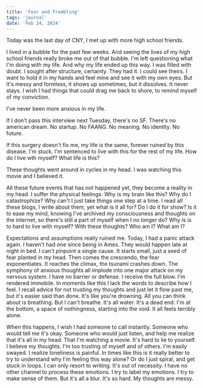 ```yaml
---
title: 'Fear and Trembling'
tags: 'journal'
date: 'Feb 24, 2024'
---
```


Today was the last day of CNY, I met up with more high school friends.

I lived in a bubble for the past few weeks. And seeing the lives of my high school friends really broke me out of that bubble. I'm left questioning what I'm doing with my life. And why my life ended up this way. I was filled with doubt. I sought after structure, certainty. They had it. I could see theirs. I want to hold it in my hands and feel mine and see it with my own eyes. But it's messy and formless, it shows up sometimes, but it dissolves. It never stays. I wish I had things that could drag me back to shore, to remind myself of my conviction.

I've never been more anxious in my life.

If I don't pass this interview next Tuesday, there's no SF. There's no american dream. No startup. No FAANG. No meaning. No identity. No future.

If this surgery doesn't fix me, my life is the same, forever ruined by this disease. I'm stuck. I'm sentenced to live with this for the rest of my life. How do I live wth myself? What life is this?

These thoughts went around in cycles in my head. I was watching this movie and I believed it.

All these future events that has not happened yet, they become a reality in my head. I suffer the physical feelings. Why is my brain like this? Why do I catastrophize? Why can't I just take things one step at a time. I read all these blogs, I write about them, yet what is it all for? Do I do it for show? Is it to ease my mind, knowing I've archived my consciousness and thoughts on the internet, so there's still a part of myself when I no longer do? Why is is to hard to live with myself? With these thoughts? Who am I? What am I?

Expectations and assumptions really ruined me. Today, I had a panic attack again. I haven't had one since being in Ames. They would happen late at night in bed. I can't pinpoint a single cause. It starts small, just a seed of fear planted in my head. Then comes the crescendo, the fear exponentiates. It reaches the climax, the tsunami crashes down. The symphony of anxious thoughts all implode into one major attack on my nervous system. I have no barrier or defense. I receive the full blow. I'm rendered immobile. In moments like this I lack the words to describe how I feel. I recall advice for not trusting my thoughts and just let it flow past me, but it's easier said than done. It's like you're drowning. All you can think about is breathing. But I can't breathe. It's all water. It's a dead end. I'm at the bottom, a space of nothingness, starting into the void. It all feels terribly alone.

When this happens, I wish I had someone to call instantly. Someone who would tell me it's okay. Someone who would just listen, and help me realize that it's all in my head. That I'm watching a movie. It's hard to lie to yourself. I believe my thoughts. I'm too trusting of myself and of others. I'm easily swayed. I realize loneliness is painful. In times like this is it really better to try to understand why I'm feeling this way alone? Or do I just spiral, and get stuck in loops. I can only resort to writing. It's out of necessity. I have no other channel to process these emotions. I try to label my emotions. I try to make sense of them. But it's all a blur. It's so hard. My thoughts are messy.
